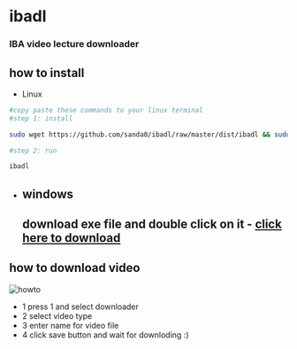 # ibadl
### IBA video lecture downloader

## how to install 
- Linux
```bash
#copy paste these commands to your linux terminal
#step 1: install

sudo wget https://github.com/sanda0/ibadl/raw/master/dist/ibadl && sudo chmod 777 ibadl && sudo mv ibadl /usr/bin/

#step 2: run

ibadl

```

- ## windows

    ## download exe file and double click on it - [click here to download](https://github.com/sanda0/ibadl/raw/master/dist/ibadl)


## how to download video
![howto](https://user-images.githubusercontent.com/45274219/198816584-ee15eaf8-9f97-4908-a383-c53da57b81ab.png)

- 1 press 1 and select downloader
- 2 select video type
- 3 enter name for video file
- 4 click save button
and wait for downloding :)


